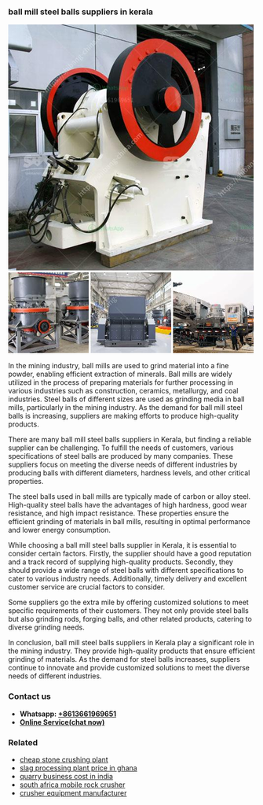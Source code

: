 <h3>ball mill steel balls suppliers in kerala</h3><img src='1702952895.jpg' alt=''><p>In the mining industry, ball mills are used to grind material into a fine powder, enabling efficient extraction of minerals. Ball mills are widely utilized in the process of preparing materials for further processing in various industries such as construction, ceramics, metallurgy, and coal industries. Steel balls of different sizes are used as grinding media in ball mills, particularly in the mining industry. As the demand for ball mill steel balls is increasing, suppliers are making efforts to produce high-quality products.</p><p>There are many ball mill steel balls suppliers in Kerala, but finding a reliable supplier can be challenging. To fulfill the needs of customers, various specifications of steel balls are produced by many companies. These suppliers focus on meeting the diverse needs of different industries by producing balls with different diameters, hardness levels, and other critical properties.</p><p>The steel balls used in ball mills are typically made of carbon or alloy steel. High-quality steel balls have the advantages of high hardness, good wear resistance, and high impact resistance. These properties ensure the efficient grinding of materials in ball mills, resulting in optimal performance and lower energy consumption.</p><p>While choosing a ball mill steel balls supplier in Kerala, it is essential to consider certain factors. Firstly, the supplier should have a good reputation and a track record of supplying high-quality products. Secondly, they should provide a wide range of steel balls with different specifications to cater to various industry needs. Additionally, timely delivery and excellent customer service are crucial factors to consider.</p><p>Some suppliers go the extra mile by offering customized solutions to meet specific requirements of their customers. They not only provide steel balls but also grinding rods, forging balls, and other related products, catering to diverse grinding needs.</p><p>In conclusion, ball mill steel balls suppliers in Kerala play a significant role in the mining industry. They provide high-quality products that ensure efficient grinding of materials. As the demand for steel balls increases, suppliers continue to innovate and provide customized solutions to meet the diverse needs of different industries.</p><h3>Contact us</h3><ul><li><strong>Whatsapp:&nbsp;<a href="https://wa.me/8613661969651">+8613661969651</a></strong></li><li><a href="https://swt.shibang-china.com/?git&amp;zhl&amp;ball mill steel balls suppliers in kerala"><strong>Online Service(chat now)</strong></a></li></ul><h3>Related</h3><ul><li><a href='cheap stone crushing plant.md'>cheap stone crushing plant</a></li><li><a href='slag processing plant price in ghana.md'>slag processing plant price in ghana</a></li><li><a href='quarry business cost in india.md'>quarry business cost in india</a></li><li><a href='south africa mobile rock crusher.md'>south africa mobile rock crusher</a></li><li><a href='crusher equipment manufacturer.md'>crusher equipment manufacturer</a></li></ul>